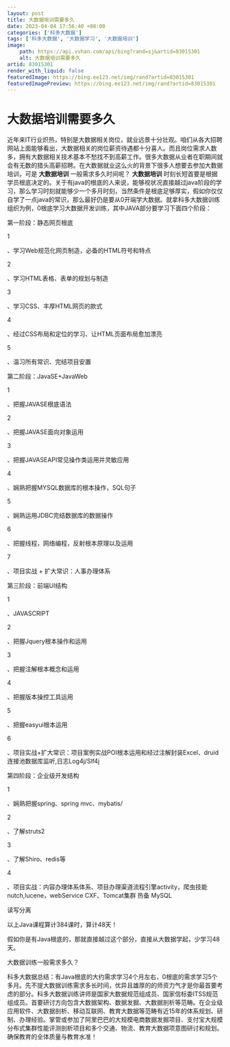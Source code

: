 ```yaml
---
layout: post
title: 大数据培训需要多久
date: 2023-04-04 17:56:40 +08:00
categories: ['科多大数据']
tags: ['科多大数据', '大数据学习', '大数据培训']
image:
    path: https://api.vvhan.com/api/bing?rand=sj&artid=83015301
    alt: 大数据培训需要多久
artid: 83015301
render_with_liquid: false
featuredImage: https://bing.ee123.net/img/rand?artid=83015301
featuredImagePreview: https://bing.ee123.net/img/rand?artid=83015301
---
```


# 大数据培训需要多久

近年来IT行业炽热，特别是大数据相关岗位，就业远景十分壮观。咱们从各大招聘网站上面能够看出，大数据相关的岗位薪资待遇都十分喜人。而且岗位需求人数多，拥有大数据相关技术基本不愁找不到高薪工作。很多大数据从业者在职期间就会有无数的猎头高薪招聘。在大数据就业这么火的背景下很多人想要去参加大数据培训，可是
**大数据培训**
一般需求多久时间呢？
**大数据培训**
时刻长短首要是根据学员根底决定的。关于有java的根底的人来说，能够视状况直接越过java阶段的学习，那么学习时刻就能够少一个多月时刻，当然条件是根底足够厚实，假如你仅仅自学了一点java的常识，那么最好仍是要从0开端学大数据。就拿科多大数据训练组织为例，0根底学习大数据开发训练，其中JAVA部分要学习下面四个阶段：

第一阶段：静态网页根底

1

、学习Web规范化网页制造，必备的HTML符号和特点

2

、学习HTML表格、表单的规划与制造

3

、学习CSS、丰厚HTML网页的款式

4

、经过CSS布局和定位的学习、让HTML页面布局愈加漂亮

5

、温习所有常识、完结项目安置

第二阶段：JavaSE+JavaWeb

1

、把握JAVASE根底语法

2

、把握JAVASE面向对象运用

3

、把握JAVASEAPI常见操作类运用并灵敏应用

4

、娴熟把握MYSQL数据库的根本操作，SQL句子

5

、娴熟运用JDBC完结数据库的数据操作

6

、把握线程，网络编程，反射根本原理以及运用

7

、项目实战 + 扩大常识：人事办理体系

第三阶段：前端UI结构

1

、JAVASCRIPT

2

、把握Jquery根本操作和运用

3

、把握注解根本概念和运用

4

、把握版本操控工具运用

5

、把握easyui根本运用

6

、项目实战+扩大常识：项目案例实战POI根本运用和经过注解封装Excel、druid连接池数据库监听,日志Log4j/Slf4j

第四阶段：企业级开发结构

1

、娴熟把握spring、spring mvc、mybatis/

2

、了解struts2

3

、了解Shiro、redis等

4

、项目实战：内容办理体系体系、项目办理渠道流程引擎activity，爬虫技能nutch,lucene，webService CXF、Tomcat集群 热备 MySQL

读写分离

以上Java课程算计384课时，算计48天！

假如你是有Java根底的，那就直接越过这个部分，直接从大数据学起，少学习48天。

大数据训练一般需求多久？

科多大数据总结：有Java根底的大约需求学习4个月左右，0根底的需求学习5个多月。先不提大数据训练需求多长时间，优异且雄厚的的师资力气才是你最首要考虑的部分。科多大数据训练讲师是国家大数据规范组成员、国家信标委ITSS规范组成员。首要研讨方向包含大数据架构、数据发掘、大数据剖析等范畴。在企业级应用软件、大数据剖析、移动互联网、教育大数据等范畴有近15年的体系规划、研制、办理经验。掌管或参加了阿里巴巴的大规模电商数据发掘项目、支付宝大规模分布式集群性能评测剖析项目和多个交通、物流、教育大数据项意图研讨和规划。确保教育的全体质量与教育水准！